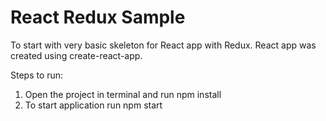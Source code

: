 # React Redux Sample

To start with very basic skeleton for React app with Redux.
React app was created using create-react-app.

Steps to run:
1. Open the project in terminal and run
    npm install
2. To start application run 
    npm start